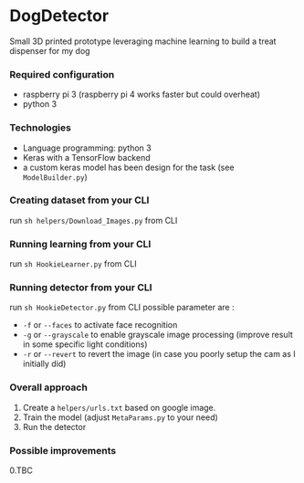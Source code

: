 # DogDetector
Small 3D printed prototype leveraging machine learning to build a treat dispenser for my dog 

### Required configuration ###
* raspberry pi 3 (raspberry pi 4 works faster but could overheat) 
* python 3

### Technologies ####
* Language programming: python 3
* Keras with a TensorFlow backend
* a custom keras model has been design for the task (see ```ModelBuilder.py```)

### Creating dataset  from your CLI ###
run ```sh helpers/Download_Images.py``` from CLI 

### Running learning from your CLI ###
run ```sh HookieLearner.py``` from CLI 

### Running detector from your CLI ###
run ```sh HookieDetector.py``` from CLI 
possible parameter are :
* ```-f``` or ```--faces``` to activate face recognition
* ```-g``` or ```--grayscale``` to enable grayscale image processing (improve result in some specific light conditions)
* ```-r``` or ```--revert``` to revert the image (in case you poorly setup the cam as I initially did)

### Overall approach  ###

1. Create a ```helpers/urls.txt``` based on google image.
2. Train the model (adjust ```MetaParams.py``` to your need)
3. Run the detector


### Possible improvements ###
0.TBC
